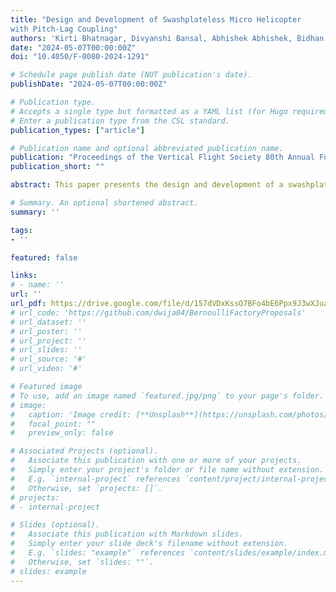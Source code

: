 ```yaml
---
title: "Design and Development of Swashplateless Micro Helicopter
with Pitch‑Lag Coupling"
authors: 'Kirti Bhatnagar, Divyanshi Bansal, Abhishek Abhishek, Bidhan Arya'
date: "2024-05-07T00:00:00Z"
doi: "10.4050/F-0080-2024-1291"

# Schedule page publish date (NOT publication's date).
publishDate: "2024-05-07T00:00:00Z"

# Publication type.
# Accepts a single type but formatted as a YAML list (for Hugo requirements).
# Enter a publication type from the CSL standard.
publication_types: ["article"]

# Publication name and optional abbreviated publication name.
publication: "Proceedings of the Vertical Flight Society 80th Annual Forum & Technology Display, Montreal, Canada"
publication_short: ""

abstract: This paper presents the design and development of a swashplateless micro helicopter with a target endurance of more than 30 minutes using an optimized direct drive rotor connected to a unique rotor hub that has blades with a flap hinge and proprietary skewed-lag hinge with pitch-lag kinematic coupling. This obviates the need for conventional swashplate based cyclic pitch control, as the cyclic variation in control angle is achieved by cyclically varying the motor RPM. UP12 underactuated propulsion system developed by VertiQ is used for the baseline design. The blades in this propulsion system are optimized using Blade Element Momentum Theory (BEMT) analysis with lookup table to enhance its performance. BEMT is validated using experimental measurements and then used to optimize the geometry of the rotor. The optimized blades offer better performance and are 30% lighter than the original 3D-printed plastic blades. The prototyping of the Micro Aerial Vehicle (MAV) is completed by fabricating the airframe and using off-the-shelf electronic components. Tabletop tests are carried out using a yawing test stand to tune the yaw attitude gains for the MAV. A coupled flap-lag rotor dynamics is combined with the motor angular speed dynamics to simulate the dynamics of the system to carry out fundamental understanding of the control power being generated by the swashplateless system. The swashplateless rotor design is able to generate significant propulsive and side forces, however it is unable to generate control moments which may be inadequate for aggressive maneuvering warranted by small agile MAV.

# Summary. An optional shortened abstract.
summary: ''

tags:
- ''

featured: false

links:
# - name: ''
url: ''
url_pdf: https://drive.google.com/file/d/157dVDxKssO7BFo4bE6Ppx9J3wXJuaiHF/view?usp=drive_link
# url_code: 'https://github.com/dwija04/BernoulliFactoryProposals'
# url_dataset: ''
# url_poster: ''
# url_project: ''
# url_slides: ''
# url_source: '#'
# url_video: '#'

# Featured image
# To use, add an image named `featured.jpg/png` to your page's folder. 
# image:
#   caption: 'Image credit: [**Unsplash**](https://unsplash.com/photos/s9CC2SKySJM)'
#   focal_point: ""
#   preview_only: false

# Associated Projects (optional).
#   Associate this publication with one or more of your projects.
#   Simply enter your project's folder or file name without extension.
#   E.g. `internal-project` references `content/project/internal-project/index.md`.
#   Otherwise, set `projects: []`.
# projects:
# - internal-project

# Slides (optional).
#   Associate this publication with Markdown slides.
#   Simply enter your slide deck's filename without extension.
#   E.g. `slides: "example"` references `content/slides/example/index.md`.
#   Otherwise, set `slides: ""`.
# slides: example
---
```


<!-- This work is driven by the results in my [previous paper](/publication/conference-paper/) on LLMs. -->

<!-- {{% callout note %}}
Create your slides in Markdown - click the *Slides* button to check out the example.
{{% /callout %}} -->

<!-- Add the publication's **full text** or **supplementary notes** here. You can use rich formatting such as including [code, math, and images](https://docs.hugoblox.com/content/writing-markdown-latex/). -->
